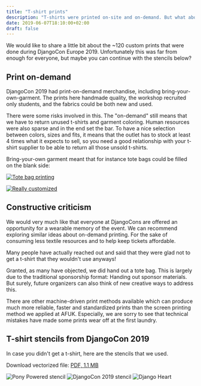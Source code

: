 ```yaml
---
title: "T-shirt prints"
description: "T-shirts were printed on-site and on-demand. But what about off-site and online?"
date: 2019-06-07T18:10:00+02:00
draft: false
---
```


We would like to share a little bit about the ~120 custom prints that were done during DjangoCon Europe 2019. Unfortunately this was far from enough for everyone, but maybe you can continue with the stencils below?

## Print on-demand

DjangoCon 2019 had print-on-demand merchandise, including bring-your-own-garment. The prints here handmade quality, the workshop recruited only students, and the fabrics could be both new and used.

There were some risks involved in this. The "on-demand" still means that we have to return unused t-shirts and garment coloring. Human resources were also sparse and in the end set the bar. To have a nice selection between colors, sizes and fits, it means that the outlet has to stock at least 4 times what it expects to sell, so you need a good relationship with your t-shirt supplier to be able to return all those unsold t-shirts.

Bring-your-own garment meant that for instance tote bags could be filled on the blank side:

[![Tote bag printing](/static/img/pawlik_totebag.jpg)](https://www.flickr.com/photos/djangocon/47650704001/in/album-72157704663920022/)

[![Really customized](/static/img/pawlik_tshirts.jpg)](https://www.flickr.com/photos/djangocon/46926725904/in/album-72157704663920022/)


## Constructive criticism

We would very much like that everyone at DjangoCons are offered an opportunity for a wearable memory of the event. We can recommend exploring similar ideas about on-demand printing. For the sake of consuming less textile resources and to help keep tickets affordable.

Many people have actually reached out and said that they were glad not to get a t-shirt that they wouldn't use anyways!

Granted, as many have objected, we did hand out a tote bag. This is largely due to the traditional sponsorship format: Handing out sponsor materials. But surely, future organizers can also think of new creative ways to address this.

There are other machine-driven print methods available which can produce much more reliable, faster and standardized prints than the screen printing method we applied at AFUK. Especially, we are sorry to see that technical mistakes have made some prints wear off at the first laundry.



## T-shirt stencils from DjangoCon 2019

In case you didn't get a t-shirt, here are the stencils that we used.

Download vectorized file: [PDF, 1.1 MB](/files/stencils.pdf)

![Pony Powered stencil](/static/img/stencil_pony.png)
![DjangoCon 2019 stencil](/static/img/stencil_dceu2019.png)
![Django Heart](/static/img/stencil_heart.png)
